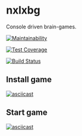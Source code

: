 ##
# nxlxbg
Console driven brain-games.

[![Maintainability](https://api.codeclimate.com/v1/badges/17767d3b8fce12aa19b7/maintainability)](https://codeclimate.com/github/Nxlx/project-lvl1-s388/maintainability)

[![Test Coverage](https://api.codeclimate.com/v1/badges/17767d3b8fce12aa19b7/test_coverage)](https://codeclimate.com/github/Nxlx/project-lvl1-s388/test_coverage)

[![Build Status](https://travis-ci.org/Nxlx/project-lvl1-s388.svg?branch=master)](https://travis-ci.org/Nxlx/project-lvl1-s388)

## Install game
[![asciicast](https://asciinema.org/a/215433.svg)](https://asciinema.org/a/215433)

## Start game
[![asciicast](https://asciinema.org/a/215434.svg)](https://asciinema.org/a/215434)
